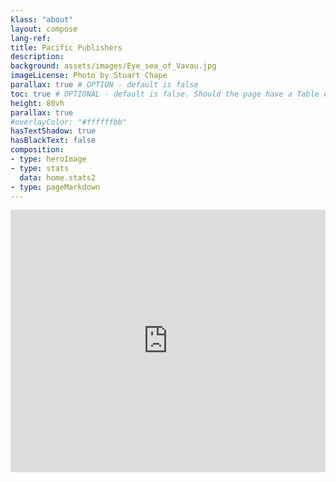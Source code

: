 ```yaml
---
klass: "about"
layout: compose
lang-ref: 
title: Pacific Publishers
description:
background: assets/images/Eye_sea_of_Vavau.jpg
imageLicense: Photo by Stuart Chape
parallax: true # OPTION - default is false
toc: true # OPTIONAL - default is false. Should the page have a Table of Contents
height: 80vh
parallax: true
#overlayColor: "#ffffffbb"
hasTextShadow: true
hasBlackText: false
composition:
- type: heroImage
- type: stats
  data: home.stats2
- type: pageMarkdown
---
```


<iframe src="https://www.powr.io/countdown-timer/u/a2188642_1620913542#platform=iframe" style="width:100%;" height="420px" frameborder="0"></iframe>
